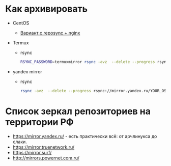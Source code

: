 # Как архивировать
* CentOS
  - [Вариант с reposync + nginx](https://hamsterden.ru/local-repository-for-yum/)

* Termux
  - rsync
    ```sh
    RSYNC_PASSWORD=termuxmirror rsync -avz  --delete --progress rsync@grimler.se::termux YOUR_PATH
    ```
* yandex mirror
  - rsync
    ```sh
    rsync -avz  --delete --progress rsync://mirror.yandex.ru/YOUR_OS/ YOUR_PATH
    ```

# Список зеркал репозиториев на территории РФ
* https://mirror.yandex.ru/ - есть практически всё: от арчлинукса до слаки.
* https://mirror.truenetwork.ru/
* https://mirror.surf/
* http://mirrors.powernet.com.ru/
